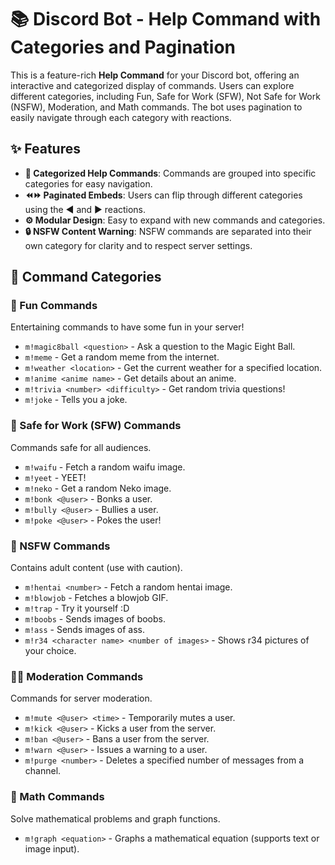 # 📚 Discord Bot - Help Command with Categories and Pagination

This is a feature-rich **Help Command** for your Discord bot, offering an interactive and categorized display of commands. Users can explore different categories, including Fun, Safe for Work (SFW), Not Safe for Work (NSFW), Moderation, and Math commands. The bot uses pagination to easily navigate through each category with reactions.

## ✨ Features
- **📄 Categorized Help Commands**: Commands are grouped into specific categories for easy navigation.
- **⏪⏩ Paginated Embeds**: Users can flip through different categories using the ◀️ and ▶️ reactions.
- **⚙️ Modular Design**: Easy to expand with new commands and categories.
- **🔒 NSFW Content Warning**: NSFW commands are separated into their own category for clarity and to respect server settings.

## 📜 Command Categories

### 🎉 Fun Commands
Entertaining commands to have some fun in your server!
- `m!magic8ball <question>` - Ask a question to the Magic Eight Ball.
- `m!meme` - Get a random meme from the internet.
- `m!weather <location>` - Get the current weather for a specified location.
- `m!anime <anime name>` - Get details about an anime.
- `m!trivia <number> <difficulty>` - Get random trivia questions!
- `m!joke` - Tells you a joke.

### 🌸 Safe for Work (SFW) Commands
Commands safe for all audiences.
- `m!waifu` - Fetch a random waifu image.
- `m!yeet` - YEET!
- `m!neko` - Get a random Neko image.
- `m!bonk <@user>` - Bonks a user.
- `m!bully <@user>` - Bullies a user.
- `m!poke <@user>` - Pokes the user!

### 🔞 NSFW Commands
Contains adult content (use with caution).
- `m!hentai <number>` - Fetch a random hentai image.
- `m!blowjob` - Fetches a blowjob GIF.
- `m!trap` - Try it yourself :D
- `m!boobs` - Sends images of boobs.
- `m!ass` - Sends images of ass.
- `m!r34 <character name> <number of images>` - Shows r34 pictures of your choice.

### 👩‍⚖️ Moderation Commands
Commands for server moderation.
- `m!mute <@user> <time>` - Temporarily mutes a user.
- `m!kick <@user>` - Kicks a user from the server.
- `m!ban <@user>` - Bans a user from the server.
- `m!warn <@user>` - Issues a warning to a user.
- `m!purge <number>` - Deletes a specified number of messages from a channel.

### 📐 Math Commands
Solve mathematical problems and graph functions.
- `m!graph <equation>` - Graphs a mathematical equation (supports text or image input).

